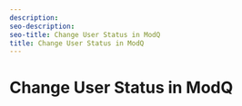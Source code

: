 ```yaml
---
description: 
seo-description: 
seo-title: Change User Status in ModQ
title: Change User Status in ModQ
---
```


# Change User Status in ModQ

